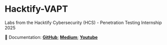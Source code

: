 # Hacktify-VAPT
Labs from the Hacktify Cybersecurity (HCS) - Penetration Testing Internship 2025

🔗 Documentation:
[**GitHub**](https://github.com/reyincyber/Hacktify-CS); [**Medium**](); [**Youtube**]()

